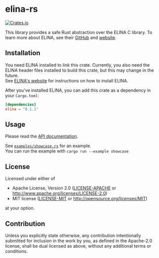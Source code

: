 # elina-rs

[![Crates.io](https://img.shields.io/crates/v/elina)](https://crates.io/crates/elina)

This library provides a safe Rust abstraction over the ELINA C library. To learn more about
ELINA, see their [GitHub](https://github.com/eth-sri/ELINA/) and [website](http://elina.ethz.ch/).

## Installation

You need ELINA installed to link this crate. Currently, you also need the ELINA header files
installed to build this crate, but this may change in the future.  
See [ELINA's website](http://elina.ethz.ch/) for instructions on how to install ELINA.

After you've installed ELINA, you can add this crate as a dependency in your `Cargo.toml`:
```toml
[dependencies]
elina = "0.1.1"
```

## Usage

Please read the [API documentation](https://docs.rs/elina).

See [`examples/showcase.rs`](examples/showcase.rs) for an example.  
You can run the example with `cargo run --example showcase`

## License

Licensed under either of

* Apache License, Version 2.0
  ([LICENSE-APACHE](LICENSE-APACHE) or http://www.apache.org/licenses/LICENSE-2.0)
* MIT license
  ([LICENSE-MIT](LICENSE-MIT) or http://opensource.org/licenses/MIT)

at your option.

## Contribution

Unless you explicitly state otherwise, any contribution intentionally submitted
for inclusion in the work by you, as defined in the Apache-2.0 license, shall be
dual licensed as above, without any additional terms or conditions.